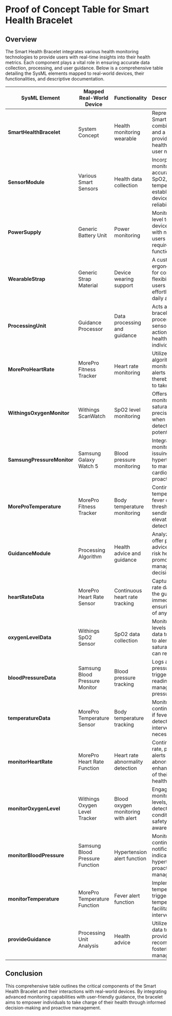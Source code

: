 # Proof of Concept Table for Smart Health Bracelet

## Overview
The Smart Health Bracelet integrates various health monitoring technologies to provide users with real-time insights into their health metrics. Each component plays a vital role in ensuring accurate data collection, processing, and user guidance. Below is a comprehensive table detailing the SysML elements mapped to real-world devices, their functionalities, and descriptive documentation.

| **SysML Element**           | **Mapped Real-World Device**          | **Functionality**                              | **Description/Documentation**                                                                                  |
|-----------------------------|---------------------------------------|------------------------------------------------|----------------------------------------------------------------------------------------------------------------|
| **SmartHealthBracelet**     | System Concept                        | Health monitoring wearable                      | Represents the integrated Smart Health Bracelet that combines multiple sensors and a guidance module to provide comprehensive health insights tailored to user needs. |
| **SensorModule**            | Various Smart Sensors                 | Health data collection                          | Incorporates a range of monitoring sensors that accurately record heart rate, SpO2, blood pressure, and temperature from established real-world devices, enhancing reliability.  |
| **PowerSupply**             | Generic Battery Unit                  | Power monitoring                                | Monitors and reports battery level to ensure uninterrupted device operation, equipped with notifications to alert users when charging is required to maintain functionality.                    |
| **WearableStrap**           | Generic Strap Material                | Device wearing support                          | A customizable and ergonomic strap designed for comfort, durability, and flexibility, ensuring that users can wear the device effortlessly throughout their daily activities.                                          |
| **ProcessingUnit**          | Guidance Processor                    | Data processing and guidance                    | Acts as the brain of the bracelet, receiving and processing data from sensors to generate actionable insights and health guidance based on individual user metrics.                   |
| **MoreProHeartRate**        | MorePro Fitness Tracker               | Heart rate monitoring                           | Utilizes advanced algorithms to continuously monitor heart rate, providing alerts for abnormalities, thereby empowering users to take timely health actions.           |
| **WithingsOxygenMonitor**   | Withings ScanWatch                    | SpO2 level monitoring                          | Offers continuous monitoring of blood oxygen saturation (SpO2) with high precision, providing alerts when low oxygen levels are detected to prevent potential health risks. |
| **SamsungPressureMonitor**  | Samsung Galaxy Watch 5                | Blood pressure monitoring                       | Integrates blood pressure monitoring capabilities, issuing timely alerts for hypertension, allowing users to manage their cardiovascular health proactively. |
| **MoreProTemperature**      | MorePro Fitness Tracker               | Body temperature monitoring                     | Continuously tracks body temperature, identifying fever conditions through threshold triggers, and sending alerts when elevated temperatures are detected. |
| **GuidanceModule**          | Processing Algorithm                  | Health advice and guidance                      | Analyzes collected data to offer personalized lifestyle advice and alerts for high-risk health readings, promoting proactive health management and informed decision-making.               |
| **heartRateData**           | MorePro Heart Rate Sensor             | Continuous heart rate tracking                  | Captures real-time heart rate data and transmits it to the guidance module for immediate user alerts, ensuring users are informed of any significant changes.                       |
| **oxygenLevelData**         | Withings SpO2 Sensor                  | SpO2 data collection                           | Monitors blood oxygen levels and sends critical data to the guidance module to alert users for low oxygen saturation, ensuring they can respond appropriately.                     |
| **bloodPressureData**       | Samsung Blood Pressure Monitor        | Blood pressure tracking                         | Logs and tracks blood pressure readings, triggering alerts for elevated readings to assist users in managing their blood pressure effectively.                         |
| **temperatureData**         | MorePro Temperature Sensor            | Body temperature tracking                       | Monitors body temperature continuously, sending alerts if fever conditions are detected, ensuring timely intervention when necessary.                     |
| **monitorHeartRate**        | MorePro Heart Rate Function           | Heart rate abnormality detection                | Continuously monitors heart rate, providing real-time alerts for any detected abnormalities, thereby enhancing user awareness of their cardiovascular health.                 |
| **monitorOxygenLevel**      | Withings Oxygen Level Tracker         | Blood oxygen monitoring with alert              | Engages in continuous monitoring of blood oxygen levels, issuing alerts for detected low oxygen conditions, ensuring user safety and health awareness.           |
| **monitorBloodPressure**    | Samsung Blood Pressure Function       | Hypertension alert function                     | Monitors blood pressure continuously, sending notifications when readings indicate potential hypertension, aiding in proactive health management.                                   |
| **monitorTemperature**      | MorePro Temperature Function          | Fever alert function                            | Implements continuous temperature monitoring, triggering alerts when a high temperature is detected, facilitating timely health interventions.              |
| **provideGuidance**         | Processing Unit Analysis              | Health advice                                   | Utilizes received sensor data to analyze trends and provide actionable health recommendations for users, fostering better health management practices.                |

## Conclusion
This comprehensive table outlines the critical components of the Smart Health Bracelet and their interactions with real-world devices. By integrating advanced monitoring capabilities with user-friendly guidance, the bracelet aims to empower individuals to take charge of their health through informed decision-making and proactive management.
